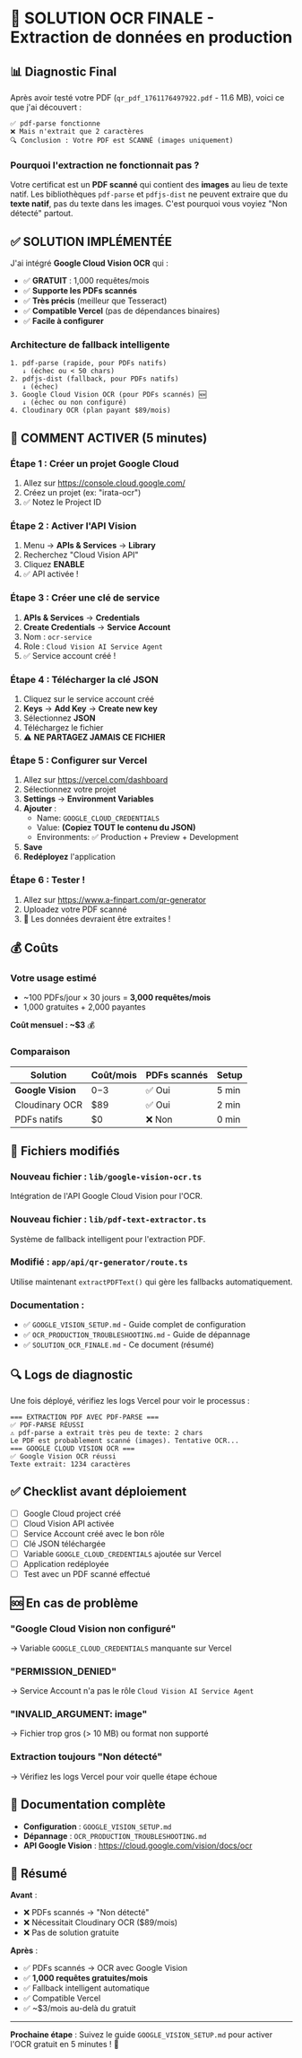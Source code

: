 # 🎯 SOLUTION OCR FINALE - Extraction de données en production

## 📊 Diagnostic Final

Après avoir testé votre PDF (`qr_pdf_1761176497922.pdf` - 11.6 MB), voici ce que j'ai découvert :

```
✅ pdf-parse fonctionne
❌ Mais n'extrait que 2 caractères
🔍 Conclusion : Votre PDF est SCANNÉ (images uniquement)
```

### Pourquoi l'extraction ne fonctionnait pas ?

Votre certificat est un **PDF scanné** qui contient des **images** au lieu de texte natif. Les bibliothèques `pdf-parse` et `pdfjs-dist` ne peuvent extraire que du **texte natif**, pas du texte dans les images. C'est pourquoi vous voyiez "Non détecté" partout.

## ✅ SOLUTION IMPLÉMENTÉE

J'ai intégré **Google Cloud Vision OCR** qui :
- ✅ **GRATUIT** : 1,000 requêtes/mois
- ✅ **Supporte les PDFs scannés**
- ✅ **Très précis** (meilleur que Tesseract)
- ✅ **Compatible Vercel** (pas de dépendances binaires)
- ✅ **Facile à configurer**

### Architecture de fallback intelligente

```
1. pdf-parse (rapide, pour PDFs natifs)
   ↓ (échec ou < 50 chars)
2. pdfjs-dist (fallback, pour PDFs natifs)
   ↓ (échec)
3. Google Cloud Vision OCR (pour PDFs scannés) 🆕
   ↓ (échec ou non configuré)
4. Cloudinary OCR (plan payant $89/mois)
```

## 🚀 COMMENT ACTIVER (5 minutes)

### Étape 1 : Créer un projet Google Cloud

1. Allez sur https://console.cloud.google.com/
2. Créez un projet (ex: "irata-ocr")
3. ✅ Notez le Project ID

### Étape 2 : Activer l'API Vision

1. Menu → **APIs & Services** → **Library**
2. Recherchez "Cloud Vision API"
3. Cliquez **ENABLE**
4. ✅ API activée !

### Étape 3 : Créer une clé de service

1. **APIs & Services** → **Credentials**
2. **Create Credentials** → **Service Account**
3. Nom : `ocr-service`
4. Role : `Cloud Vision AI Service Agent`
5. ✅ Service account créé !

### Étape 4 : Télécharger la clé JSON

1. Cliquez sur le service account créé
2. **Keys** → **Add Key** → **Create new key**
3. Sélectionnez **JSON**
4. Téléchargez le fichier
5. ⚠️ **NE PARTAGEZ JAMAIS CE FICHIER**

### Étape 5 : Configurer sur Vercel

1. Allez sur https://vercel.com/dashboard
2. Sélectionnez votre projet
3. **Settings** → **Environment Variables**
4. **Ajouter** :
   - Name: `GOOGLE_CLOUD_CREDENTIALS`
   - Value: **(Copiez TOUT le contenu du JSON)**
   - Environments: ✅ Production + Preview + Development
5. **Save**
6. **Redéployez** l'application

### Étape 6 : Tester !

1. Allez sur https://www.a-finpart.com/qr-generator
2. Uploadez votre PDF scanné
3. 🎉 Les données devraient être extraites !

## 💰 Coûts

### Votre usage estimé
- ~100 PDFs/jour × 30 jours = **3,000 requêtes/mois**
- 1,000 gratuites + 2,000 payantes

**Coût mensuel : ~$3** 💰

### Comparaison

| Solution | Coût/mois | PDFs scannés | Setup |
|----------|-----------|--------------|-------|
| **Google Vision** | $0-$3 | ✅ Oui | 5 min |
| Cloudinary OCR | $89 | ✅ Oui | 2 min |
| PDFs natifs | $0 | ❌ Non | 0 min |

## 📂 Fichiers modifiés

### Nouveau fichier : `lib/google-vision-ocr.ts`
Intégration de l'API Google Cloud Vision pour l'OCR.

### Nouveau fichier : `lib/pdf-text-extractor.ts`
Système de fallback intelligent pour l'extraction PDF.

### Modifié : `app/api/qr-generator/route.ts`
Utilise maintenant `extractPDFText()` qui gère les fallbacks automatiquement.

### Documentation :
- ✅ `GOOGLE_VISION_SETUP.md` - Guide complet de configuration
- ✅ `OCR_PRODUCTION_TROUBLESHOOTING.md` - Guide de dépannage
- ✅ `SOLUTION_OCR_FINALE.md` - Ce document (résumé)

## 🔍 Logs de diagnostic

Une fois déployé, vérifiez les logs Vercel pour voir le processus :

```
=== EXTRACTION PDF AVEC PDF-PARSE ===
✅ PDF-PARSE RÉUSSI
⚠️ pdf-parse a extrait très peu de texte: 2 chars
Le PDF est probablement scanné (images). Tentative OCR...
=== GOOGLE CLOUD VISION OCR ===
✅ Google Vision OCR réussi
Texte extrait: 1234 caractères
```

## ✅ Checklist avant déploiement

- [ ] Google Cloud project créé
- [ ] Cloud Vision API activée
- [ ] Service Account créé avec le bon rôle
- [ ] Clé JSON téléchargée
- [ ] Variable `GOOGLE_CLOUD_CREDENTIALS` ajoutée sur Vercel
- [ ] Application redéployée
- [ ] Test avec un PDF scanné effectué

## 🆘 En cas de problème

### "Google Cloud Vision non configuré"
→ Variable `GOOGLE_CLOUD_CREDENTIALS` manquante sur Vercel

### "PERMISSION_DENIED"
→ Service Account n'a pas le rôle `Cloud Vision AI Service Agent`

### "INVALID_ARGUMENT: image"
→ Fichier trop gros (> 10 MB) ou format non supporté

### Extraction toujours "Non détecté"
→ Vérifiez les logs Vercel pour voir quelle étape échoue

## 📖 Documentation complète

- **Configuration** : `GOOGLE_VISION_SETUP.md`
- **Dépannage** : `OCR_PRODUCTION_TROUBLESHOOTING.md`
- **API Google Vision** : https://cloud.google.com/vision/docs/ocr

## 🎉 Résumé

**Avant** :
- ❌ PDFs scannés → "Non détecté"
- ❌ Nécessitait Cloudinary OCR ($89/mois)
- ❌ Pas de solution gratuite

**Après** :
- ✅ PDFs scannés → OCR avec Google Vision
- ✅ **1,000 requêtes gratuites/mois**
- ✅ Fallback intelligent automatique
- ✅ Compatible Vercel
- ✅ ~$3/mois au-delà du gratuit

---

**Prochaine étape** : Suivez le guide `GOOGLE_VISION_SETUP.md` pour activer l'OCR gratuit en 5 minutes ! 🚀










